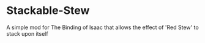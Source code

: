 # Stackable-Stew
A simple mod for The Binding of Isaac that allows the effect of 'Red Stew' to stack upon itself
